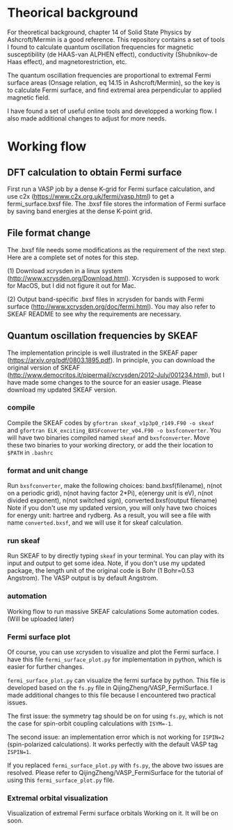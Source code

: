 # Theorical background
For theoretical background, chapter 14 of Solid State Physics by Ashcroft/Mermin is a good reference.
This repository contains a set of tools I found to calculate quantum oscillation frequencies for magnetic susceptibility (de HAAS-van ALPHEN effect), conductivity (Shubnikov-de Haas effect), and magnetorestriction, etc.

The quantum oscillation frequencies are proportional to extremal Fermi surface areas (Onsage relation, eq 14.15 in Ashcroft/Mermin), so the key is to calculate Fermi surface, and find extremal area perpendicular to applied magnetic field.

I have found a set of useful online tools and developped a working flow. I also made additional changes to adjust for more needs.

# Working flow
## DFT calculation to obtain Fermi surface
First run a VASP job by a dense K-grid for Fermi surface calculation, and use c2x (https://www.c2x.org.uk/fermi/vasp.html) to get a fermi_surface.bxsf file. The .bxsf file stores the information of Fermi surface by saving band energies at the dense K-point grid.

## File format change
The .bxsf file needs some modifications as the requirement of the next step. Here are a complete set of notes for this step. 

(1) Download xcrysden in a linux system (http://www.xcrysden.org/Download.html). Xcrysden is supposed to work for MacOS, but I did not figure it out for Mac.

(2) Output band-specific .bxsf files in xcrysden for bands with Fermi surface (http://www.xcrysden.org/doc/fermi.html). 
You may also refer to SKEAF README to see why the requirements are necessary. 

## Quantum oscillation frequencies by SKEAF
The implementation principle is well illustrated in the SKEAF paper (https://arxiv.org/pdf/0803.1895.pdf). In principle, you can download the original version of SKEAF (http://www.democritos.it/pipermail/xcrysden/2012-July/001234.html), but I have made some changes to the source for an easier usage. Please download my updated SKEAF version. 

### compile
Compile the SKEAF codes by `gfortran skeaf_v1p3p0_r149.F90 -o skeaf` and `gfortran ELK_exciting_BXSFconverter_v04.F90 -o bxsfconverter`. You will have two binaries compiled named `skeaf` and `bxsfconverter`. Move these two binaries to your working directory, or add the their location to `$PATH` in `.bashrc`

### format and unit change
Run `bxsfconverter`, make the following choices: band.bxsf(filename), n(not on a periodic grid), n(not having factor 2*Pi), e(energy unit is eV), n(not divided exponent), n(not switched sign), converted.bxsf(output filename)
Note if you don't use my updated version, you will only have two choices for energy unit: hartree and rydberg.
As a result, you will see a file with name `converted.bxsf`, and we will use it for skeaf calculation.

### run skeaf
Run SKEAF to by directly typing `skeaf` in your terminal. You can play with its input and output to get some idea.
Note, if you don't use my updated package, the length unit of the original code is Bohr (1 Bohr=0.53 Angstrom). The VASP output is by default Angstrom.

### automation
Working flow to run massive SKEAF calculations
Some automation codes. (Will be uploaded later)

### Fermi surface plot
Of course, you can use xcrysden to visualize and plot the Fermi surface. I have this file `fermi_surface_plot.py` for implementation in python, which is easier for further changes.

`fermi_surface_plot.py` can visualize the fermi surface by python. This file is developed based on the `fs.py` file in QijingZheng/VASP_FermiSurface. I made additional changes to this file because I encountered two practical issues.

The first issue: the symmetry tag should be on for using `fs.py`, which is not the case for spin-orbit coupling calculations with `ISYM=-1`.

The second issue: an implementation error which is not working for `ISPIN=2` (spin-polarized calculations). It works perfectly with the default VASP tag `ISPIN=1`.

If you replaced `fermi_surface_plot.py` with `fs.py`, the above two issues are resolved. Please refer to QijingZheng/VASP_FermiSurface for the tutorial of using this `fermi_surface_plot.py` file.

### Extremal orbital visualization
Visualization of extremal Fermi surface orbitals
Working on it. It will be on soon.
